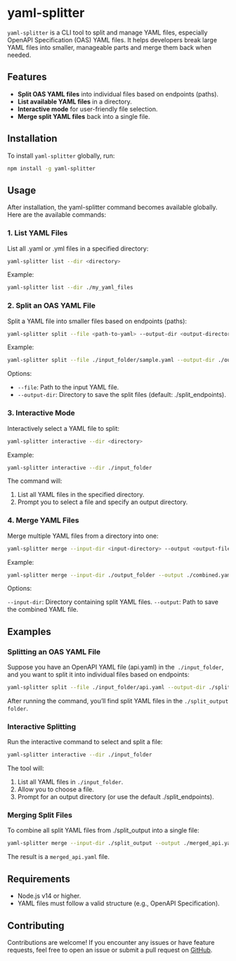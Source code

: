 # yaml-splitter

`yaml-splitter` is a CLI tool to split and manage YAML files, especially OpenAPI Specification (OAS) YAML files. It helps developers break large YAML files into smaller, manageable parts and merge them back when needed.

## Features

- **Split OAS YAML files** into individual files based on endpoints (paths).
- **List available YAML files** in a directory.
- **Interactive mode** for user-friendly file selection.
- **Merge split YAML files** back into a single file.

## Installation

To install `yaml-splitter` globally, run:


```bash
npm install -g yaml-splitter
```
## Usage
After installation, the yaml-splitter command becomes available globally. Here are the available commands:

### 1. List YAML Files
List all .yaml or .yml files in a specified directory:

```bash
yaml-splitter list --dir <directory>
```

Example: 
```bash
yaml-splitter list --dir ./my_yaml_files

```

### 2. Split an OAS YAML File
Split a YAML file into smaller files based on endpoints (paths):
```bash
yaml-splitter split --file <path-to-yaml> --output-dir <output-directory>
```

Example:
```bash
yaml-splitter split --file ./input_folder/sample.yaml --output-dir ./output_folder
```
Options:

 - `--file`: Path to the input YAML file.
 - `--output-dir`: Directory to save the split files (default: ./split_endpoints).
  
### 3. Interactive Mode
Interactively select a YAML file to split:
```bash
yaml-splitter interactive --dir <directory>
```
Example:
```bash
yaml-splitter interactive --dir ./input_folder
```
The command will:

1. List all YAML files in the specified directory.
2. Prompt you to select a file and specify an output directory.

### 4. Merge YAML Files
Merge multiple YAML files from a directory into one:
```bash
yaml-splitter merge --input-dir <input-directory> --output <output-file>
```
Example:
```bash
yaml-splitter merge --input-dir ./output_folder --output ./combined.yaml
```
Options:

 `--input-dir`: Directory containing split YAML files.
 `--output`: Path to save the combined YAML file.


## Examples
### Splitting an OAS YAML File
Suppose you have an OpenAPI YAML file (api.yaml) in the` ./input_folder`, and you want to split it into individual files based on endpoints:
```bash
yaml-splitter split --file ./input_folder/api.yaml --output-dir ./split_output
```
After running the command, you’ll find split YAML files in the `./split_output folder`.

### Interactive Splitting
Run the interactive command to select and split a file:
```bash
yaml-splitter interactive --dir ./input_folder
```
The tool will:

1. List all YAML files in `./input_folder`.
2. Allow you to choose a file.
3. Prompt for an output directory (or use the default ./split_endpoints).

### Merging Split Files
To combine all split YAML files from ./split_output into a single file:
```bash
yaml-splitter merge --input-dir ./split_output --output ./merged_api.yaml
```
The result is a `merged_api.yaml` file.

## Requirements
- Node.js v14 or higher.
- YAML files must follow a valid structure (e.g., OpenAPI Specification).
  

## Contributing

Contributions are welcome! If you encounter any issues or have feature requests, feel free to open an issue or submit a pull request on [GitHub](https://github.com/Aarav238/yaml-splitter).

